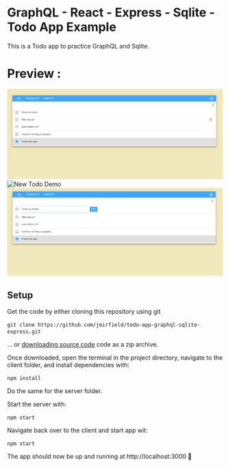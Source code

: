 # GraphQL - React - Express - Sqlite - Todo App Example
This is a Todo app to practice GraphQL and Sqlite.

# Preview :

<img src="https://github.com/jmirfield/todo-app-graphql-sqlite-express/blob/main/demo/main_demo.PNG" alt="Main Demo" width="800">

<img src="https://github.com/jmirfield/todo-app-graphql-sqlite-express/blob/main/demo/new_demo.PNG" alt="New Todo Demo" width="800">

<img src="https://github.com/jmirfield/todo-app-graphql-sqlite-express/blob/main/demo/edit_demo.PNG" alt="Edit Todo Demo" width="800">

## Setup
Get the code by either cloning this repository using git
```
git clone https://github.com/jmirfield/todo-app-graphql-sqlite-express.git
```
... or [downloading source code](https://github.com/jmirfield/todo-app-graphql-sqlite-express/archive/refs/heads/main.zip) code as a zip archive.

Once downloaded, open the terminal in the project directory, navigate to the client folder, and install dependencies with:
```
npm install
```
Do the same for the server folder.

Start the server with:
```
npm start
```

Navigate back over to the client and start app wit:
```
npm start
```

The app should now be up and running at http://localhost:3000 🚀